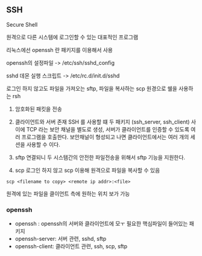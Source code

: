 ## SSH


Secure Shell

원격으로 다른 시스템에 로그인할 수 있는 대표적인 프로그램

리눅스에선 openssh 란 패키지를 이용해서 사용

openssh의 설정파일 -> /etc/ssh/sshd_config

sshd 데몬 실행 스크립트 -> /etc/rc.d/init.d/sshd



로그인 하지 않고도 파일을 가져오는 sftp, 파일을 복사하는 scp 원경으로 쉘을 사용하는 rsh

1. 암호화된 패킷을 전송

2. 클라이언트와 서버 존재
SSH 를 사용할 떄 두 패키지 (ssh_server, ssh_client) 사이에 TCP 라는 보안 채널을 별도로 생성,
서버가 클라이언트를 인증할 수 있도록 여러 프로그램을 호출한다. 보안채널이 형성되고 나면 클라이언트에서는 여러 개의 세션을 사용할 수 이다.
3. sftp
연결되니 두 시스템간의 안전한 파일전송을 위해서 sftp 기능을 지원한다.
4. scp
로그인 하지 않고 scp 이용해 원격으로 파일을 복사할 수 있음

`scp <filename to copy> <remote ip addr>:<file>`

원격에 있는 파일을 클이언트 측에 원하는 위치 보가 가능

### openssh

- openssh : openssh의 서버와 클라이언트에 모ㅜ 필요한 핵심파일이 들어있는 패키지
- openssh-server: 서버 관련, sshd, sftp
- openssh-client: 클라이언트 관련, ssh, scp, sftp


